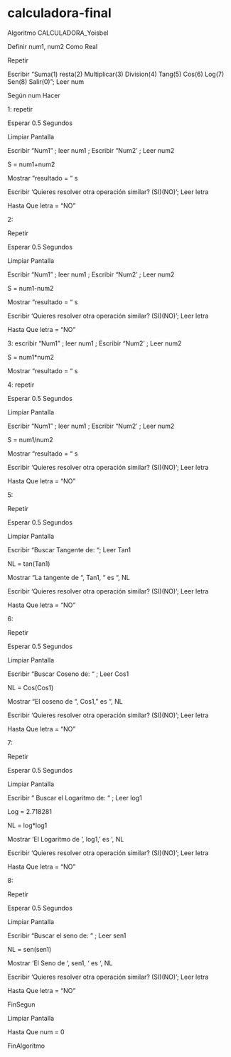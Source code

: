 # calculadora-final
Algoritmo CALCULADORA_Yoisbel 

Definir num1,  num2 Como Real 

Repetir 

Escribir “Suma(1) resta(2) Multiplicar(3) Division(4) Tang(5) Cos(6) Log(7) Sen(8) Salir(0)”; Leer num 

Según num Hacer 

1: repetir 

Esperar 0.5 Segundos 

Limpiar Pantalla 

Escribir “Num1” ; leer num1 ;  Escribir “Num2’ ; Leer num2 

S = num1+num2 

Mostrar “resultado = “ s 

Escribir ‘Quieres resolver otra operación similar? (SI)(NO)’; Leer letra 

Hasta Que letra = “NO” 

2:   

Repetir 

Esperar 0.5 Segundos 

Limpiar Pantalla 

 

Escribir “Num1” ; leer num1 ;  Escribir “Num2’ ; Leer num2 

S = num1-num2 

Mostrar “resultado = “ s 

Escribir ‘Quieres resolver otra operación similar? (SI)(NO)’; Leer letra 

Hasta Que letra = “NO” 

3:  escribir “Num1” ; leer num1 ;  Escribir “Num2’ ; Leer num2 

S = num1*num2 

Mostrar “resultado = “ s 

4:  repetir 

Esperar 0.5 Segundos 

Limpiar Pantalla 

Escribir “Num1” ; leer num1 ;  Escribir “Num2’ ; Leer num2 

S = num1/num2 

Mostrar “resultado = “ s 

Escribir ‘Quieres resolver otra operación similar? (SI)(NO)’; Leer letra 

Hasta Que letra = “NO” 

5: 

Repetir 

Esperar 0.5 Segundos 

Limpiar Pantalla 

Escribir “Buscar Tangente de: “; Leer Tan1 

NL = tan(Tan1) 

Mostrar “La tangente de “, Tan1, “ es “, NL 

Escribir ‘Quieres resolver otra operación similar? (SI)(NO)’; Leer letra 

Hasta Que letra = “NO” 

6: 

Repetir 

Esperar 0.5 Segundos 

Limpiar Pantalla 

Escribir “Buscar Coseno de: “ ; Leer Cos1 

NL = Cos(Cos1) 

Mostrar “El coseno de “, Cos1,” es “, NL 

Escribir ‘Quieres resolver otra operación similar? (SI)(NO)’; Leer letra 

Hasta Que letra = “NO” 

7: 

Repetir 

Esperar 0.5 Segundos 

Limpiar Pantalla 

 

Escribir “ Buscar el Logaritmo de: “ ; Leer log1 

Log = 2.718281 

NL = log*log1 

Mostrar ‘El Logaritmo de ‘, log1,’ es ‘, NL 

Escribir ‘Quieres resolver otra operación similar? (SI)(NO)’; Leer letra 

Hasta Que letra = “NO” 

8: 

Repetir 

Esperar 0.5 Segundos 

Limpiar Pantalla 

Escribir “Buscar el seno de: “ ; Leer sen1 

NL = sen(sen1) 

Mostrar ‘El Seno de ‘, sen1, ‘ es ‘, NL 

Escribir ‘Quieres resolver otra operación similar? (SI)(NO)’; Leer letra 

Hasta Que letra = “NO” 

FinSegun 

 

Limpiar Pantalla 

Hasta Que num = 0 

FinAlgoritmo
